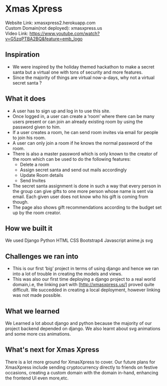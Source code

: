 # Xmas Xpress
Website Link: xmasxpress2.herokuapp.com <br>
Custom Domain(not deployed): xmasxpress.us <br>
Video Link: https://www.youtube.com/watch?v=G5zqPTBA2BQ&feature=emb_logo <br>

## Inspiration
* We were inspired by the holiday themed hackathon to make a secret santa but a virtual one with tons of security and more features.
* Since the majority of things are virtual now-a-days, why not a virtual secret santa ?

## What it does
* A user has to sign up and log in to use this site.
* Once logged in, a user can create a ‘room’ where there can be many users present or can join an already existing room by using the password given to him.
* If a user creates a room, he can send room invites via email for people to join his room.
* A user can only join a room if he knows the normal password of the room.
* There is also a master password which is only known to the creator of the room which can be used to do the following features:
  * Delete a room
  * Assign secret santa and send out mails accordingly 
  * Update Room details
  * Send Invites
* The secret santa assignment is done in such a way that every person in the group can give gifts to one more person whose name is sent via email. Each given user does not know who his gift is coming from though.
* The page also shows gift recommendations according to the budget set up by the room creator.

## How we built it
We used Django
Python
HTML
CSS
Bootstrap4
Javascript
anime.js
svg


## Challenges we ran into
* This is our first ‘big’ project in terms of using django and hence we ran into a lot of trouble in creating the models and views.
* This was also our first time deploying a django project to a real world domain,i.e, the linking part with [http://xmasxpress.us/] proved quite difficult. We succedded in creating a local deployment, however linking was not made possible.


## What we learned
We Learned a lot about django and python because the majority of our project backend depended on django. We also learnt about svg animations and some more css animations.

## What's next for Xmas Xpress 
There is a lot more ground for XmasXpress to cover. Our future plans for XmasXpress include sending cryptocurrency directly to friends on festive occasions, creating a custom domain with the domain in-hand, enhancing the frontend UI even more,etc.

